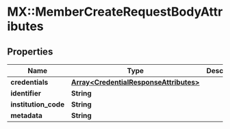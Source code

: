 # MX::MemberCreateRequestBodyAttributes

## Properties
Name | Type | Description | Notes
------------ | ------------- | ------------- | -------------
**credentials** | [**Array&lt;CredentialResponseAttributes&gt;**](CredentialResponseAttributes.md) |  | 
**identifier** | **String** |  | [optional] 
**institution_code** | **String** |  | 
**metadata** | **String** |  | [optional] 



